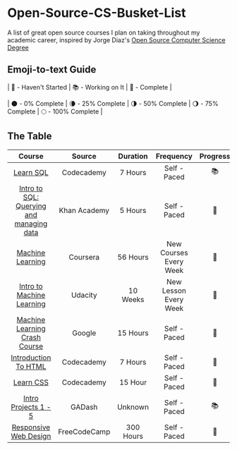 # Open-Source-CS-Busket-List
A list of great open source courses I plan on taking throughout my academic career, inspired by Jorge Diaz's [Open Source Computer Science Degree](https://github.com/jorgediazjr/open-source-cs)

## Emoji-to-text Guide
| 🛑 - Haven't Started |
 📚 - Working on It |
 🥇 - Complete |

 | 🌑 - 0% Complete |
 🌘 - 25% Complete |
 🌗 - 50% Complete |
 🌖 - 75% Complete |
 🌕 - 100% Complete |

## The Table
| Course | Source | Duration | Frequency | Progress | Completed | 
| :---: | :---: | :---: | :---: | :---: | :---: |
| [Learn SQL](https://www.codecademy.com/learn/learn-sql) | Codecademy | 7 Hours | Self - Paced | 📚 | 🌗 |
| [Intro to SQL: Querying and managing data](https://www.khanacademy.org/computing/computer-programming/sql) | Khan Academy |  5 Hours | Self - Paced | 🛑 | 🌑 |
| [Machine Learning](https://coursera.org/learn/machine-learning) | Coursera | 56 Hours | New Courses Every Week | 🛑 | 🌑 |
| [Intro to Machine Learning](https://www.udacity.com/course/intro-to-machine-learning--ud120) | Udacity | 10 Weeks | New Lesson Every Week | 🛑 | 🌑 |
| [Machine Learning Crash Course](https://developers.google.com/machine-learning/crash-course) | Google | 15 Hours | Self - Paced | 🛑 | 🌑 |
| [Introduction To HTML](https://www.codecademy.com/learn/learn-html) | Codecademy | 7 Hours | Self - Paced | 🛑 | 🌑 |
| [Learn CSS](https://www.codecademy.com/learn/learn-css) | Codecademy | 15 Hour | Self - Paced | 🛑 | 🌑 |
| [Intro Projects 1 - 5](https://dash.generalassemb.ly/projects) | GADash | Unknown | Self - Paced | 📚 | 🌘 |
| [Responsive Web Design](https://learn.freecodecamp.org/) | FreeCodeCamp | 300 Hours | Self - Paced | 🛑 | 🌑 |
